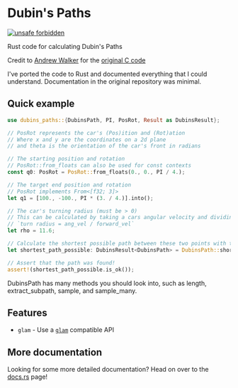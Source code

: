 # Dubin's Paths

[![unsafe forbidden](https://img.shields.io/badge/unsafe-forbidden-success.svg)](https://github.com/rust-secure-code/safety-dance/)

Rust code for calculating Dubin's Paths

Credit to [Andrew Walker](https://github.com/AndrewWalker) for the [original C code](https://github.com/AndrewWalker/Dubins-Curves)

I've ported the code to Rust and documented everything that I could understand. Documentation in the original repository was minimal.

## Quick example

```rust
use dubins_paths::{DubinsPath, PI, PosRot, Result as DubinsResult};

// PosRot represents the car's (Pos)ition and (Rot)ation
// Where x and y are the coordinates on a 2d plane
// and theta is the orientation of the car's front in radians

// The starting position and rotation
// PosRot::from_floats can also be used for const contexts
const q0: PosRot = PosRot::from_floats(0., 0., PI / 4.);

// The target end position and rotation
// PosRot implements From<[f32; 3]>
let q1 = [100., -100., PI * (3. / 4.)].into();

// The car's turning radius (must be > 0)
// This can be calculated by taking a cars angular velocity and dividing it by the car's forward velocity
// `turn radius = ang_vel / forward_vel`
let rho = 11.6;

// Calculate the shortest possible path between these two points with the given turning radius
let shortest_path_possible: DubinsResult<DubinsPath> = DubinsPath::shortest_from(q0, q1, rho);

// Assert that the path was found!
assert!(shortest_path_possible.is_ok());
```

DubinsPath has many methods you should look into, such as length, extract_subpath, sample, and sample_many.

## Features

* `glam` - Use a [`glam`](https://crates.io/crates/glam) compatible API

## More documentation

Looking for some more detailed documentation? Head on over to the [docs.rs](https://docs.rs/dubins_paths/) page!
